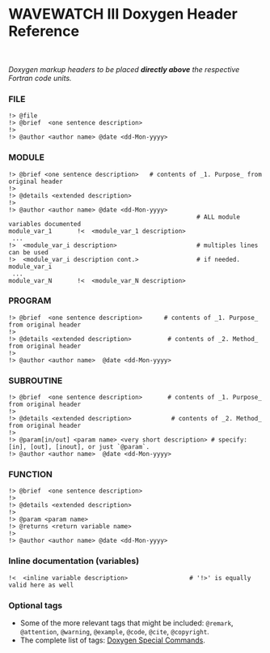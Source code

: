 # WAVEWATCH III Doxygen Header Reference
<br>

_Doxygen markup headers to be placed **directly above** the respective Fortran code units._

### FILE
```
!> @file
!> @brief  <one sentence description>
!> 
!> @author <author name> @date <dd-Mon-yyyy>
```

### MODULE
```
!> @brief <one sentence description>   # contents of _1. Purpose_ from original header
!> 
!> @details <extended description>
!>
!> @author <author name> @date <dd-Mon-yyyy>
                                                    # ALL module variables documented
module_var_1       !<  <module_var_1 description>
 ...
!>  <module_var_i description>                      # multiples lines can be used
!>  <module_var_i description cont.>                # if needed.
module_var_i
 ...
module_var_N       !<  <module_var_N description>
```

### PROGRAM
```
!> @brief  <one sentence description>      # contents of _1. Purpose_ from original header
!>
!> @details <extended description>          # contents of _2. Method_ from original header
!> 
!> @author <author name>  @date <dd-Mon-yyyy>
```

### SUBROUTINE
```
!> @brief  <one sentence description>       # contents of _1. Purpose_ from original header
!>
!> @details <extended description>           # contents of _2. Method_ from original header
!>
!> @param[in/out] <param name> <very short description> # specify:  [in], [out], [inout], or just `@param`.
!> @author <author name>  @date <dd-Mon-yyyy>
```

### FUNCTION
```
!> @brief  <one sentence description>
!>
!> @details <extended description>
!>
!> @param <param name>
!> @returns <return variable name>
!>
!> @author <author name> @date <dd-Mon-yyyy>
```


### Inline documentation (variables)
```
!<  <inline variable description>                 # '!>' is equally valid here as well
```


### Optional tags
* Some of the more relevant tags that might be included:  `@remark`, `@attention`, `@warning`, `@example`,
  `@code`, `@cite`, `@copyright`.
* The complete list of tags: [Doxygen Special Commands](https://www.doxygen.nl/manual/commands.html). 
